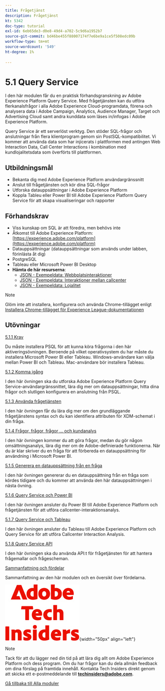 ```yaml
---
title: Frågetjänst
description: Frågetjänst
kt: 5342
doc-type: tutorial
exl-id: 6eb65de3-d0e8-49d4-a702-5c9d6a1952b7
source-git-commit: bd46be455f88007174f7e6be9a1ce5f508edc09b
workflow-type: tm+mt
source-wordcount: '549'
ht-degree: 1%

---
```


# 5.1 Query Service

I den här modulen får du en praktisk förhandsgranskning av Adobe Experience Platform Query Service. Med frågetjänsten kan du utföra flerkanalsfrågor i alla Adobe Experience Cloud-programdata, förena och analysera data i Adobe Campaign, Analytics, Audience Manager, Target och Advertising Cloud samt andra kunddata som läses in/infogas i Adobe Experience Platform.

Query Service är ett serverlöst verktyg. Den stöder SQL-frågor och anslutningar från flera klientprogram genom sin PostSQL-kompatibilitet.
Vi kommer att använda data som har injicerats i plattformen med antingen Web Interaction Data, Call Center Interactions i kombination med kundlojalitetsdata som överförts till plattformen.

## Utbildningsmål

- Bekanta dig med Adobe Experience Platform användargränssnitt
- Anslut till frågetjänsten och kör dina SQL-frågor
- Utforska datauppsättningar i Adobe Experience Platform
- Koppla Tableu eller Power BI till Adobe Experience Platform Query Service för att skapa visualiseringar och rapporter

## Förhandskrav

- Viss kunskap om SQL är att föredra, men behövs inte
- Åtkomst till Adobe Experience Platform: [https://experience.adobe.com/platform](https://experience.adobe.com/platform)
- Datauppsättningar (datauppsättningar som används under labben, förinlästa åt dig)
- PostgreSQL
- Tableau eller Microsoft Power BI Desktop
- **Hämta de här resurserna**:
   - [JSON - Exempeldata: Webbplatsinteraktioner](./../../../assets/json/ee.json)
   - [JSON - Exempeldata: Interaktioner mellan callcenter](./../../../assets/json/callcenter.json)
   - [JSON - Exempeldata: Lojalitet](./../../../assets/json/loyalty.json)

>[!NOTE]
>
>Glöm inte att installera, konfigurera och använda Chrome-tillägget enligt [Installera Chrome-tillägget för Experience League-dokumentationen](../../gettingstarted/gettingstarted/ex1.md)

## Utövningar

[5.1.1 Krav](./ex1.md)

Du måste installera PSQL för att kunna köra frågorna i den här aktiveringsövningen. Beroende på vilket operativsystem du har måste du installera Microsoft Power BI eller Tableau. Windows-användare kan välja mellan Power BI och Tableau. Mac-användare bör installera Tableau.

[5.1.2 Komma igång](./ex2.md)

I den här övningen ska du utforska Adobe Experience Platform Query Service-användargränssnittet, lära dig mer om datauppsättningar, hitta dina frågor och slutligen konfigurera en anslutning från PSQL.

[5.1.3 Använda frågetjänsten](./ex3.md)

I den här övningen får du lära dig mer om den grundläggande frågetjänstens syntax och du kan identifiera attributen för XDM-schemat i din fråga.

[5.1.4 Frågor, frågor, frågor ... och kundanalys](./ex4.md)

I den här övningen kommer du att göra frågor, medan du gör någon omsättningsanalys, lära dig mer om de Adobe-definierade funktionerna. När du är klar skriver du en fråga för att förbereda en datauppsättning för användning i Microsoft Power BI.

[5.1.5 Generera en datauppsättning från en fråga](./ex5.md)

I den här övningen genererar du en datauppsättning från en fråga som kördes tidigare och du kommer att använda den här datauppsättningen i nästa övning.

[5.1.6 Query Service och Power BI](./ex6.md)

I den här övningen ansluter du Power BI till Adobe Experience Platform och frågetjänsten för att utföra callcenter-interaktionsanalys.

[5.1.7 Query Service och Tableau](./ex7.md)

I den här övningen ansluter du Tableau till Adobe Experience Platform och Query Service för att utföra Callcenter Interaction Analysis.

[5.1.8 Query Service API](./ex8.md)

I den här övningen ska du använda API:t för frågetjänsten för att hantera frågemallar och frågescheman.

[Sammanfattning och fördelar](./summary.md)

Sammanfattning av den här modulen och en översikt över fördelarna.

![Tech Insiders](./../../../assets/images/techinsiders.png){width="50px" align="left"}

>[!NOTE]
>
>Tack för att du lägger ned din tid på att lära dig allt om Adobe Experience Platform och dess program. Om du har frågor kan du dela allmän feedback om dina förslag på framtida innehåll. Kontakta Tech Insiders direkt genom att skicka ett e-postmeddelande till **techinsiders@adobe.com**.

[Gå tillbaka till Alla moduler](../../../overview.md)
